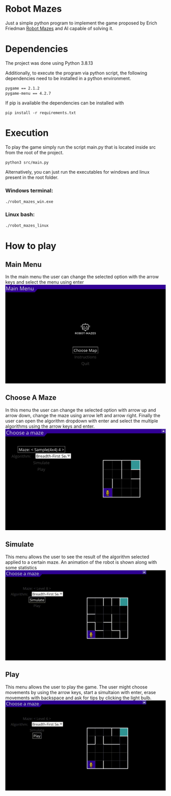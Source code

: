 # Robot Mazes

Just a simple python program to implement the game proposed by Erich Friedman
[Robot Mazes](https://erich-friedman.github.io/puzzle/robot/) and AI capable of solving it.

# Dependencies
The project was done using Python 3.8.13

Additionally, to execute the program via python script, the following dependencies need to be installed in a python environment.
```
pygame == 2.1.2
pygame-menu == 4.2.7
```
If pip is available the dependencies can be installed with
```
pip install -r requirements.txt
```

# Execution
To play the game simply run the script main.py that is located inside src from the root of the project.
```
python3 src/main.py
```

Alternatively, you can just run the executables for windows and linux present in the root folder.
### Windows terminal:
```
./robot_mazes_win.exe
```

### Linux bash:
```
./robot_mazes_linux
```

# How to play

## Main Menu
In the main menu the user can change the selected option with the arrow keys and select the menu using enter 
![](Readme/img/main_menu.png)

## Choose A Maze
In this menu the user can change the selected option with arrow up and arrow down, change the maze using arrow left and arrow right. Finally the user can open the algorithm dropdown with enter and select the multiple algorithms using the arrow keys and enter. 
![](Readme/img/choose_a_maze.png)

## Simulate
This menu allows the user to see the result of the algorithm selected applied to a certain maze. An animation of the robot is shown along with some statistics
![](Readme/img/simulate.gif)

## Play
This menu allows the user to play the game. The user might choose movements by using the arrow keys, start a simultaion with enter, erase movements with backspace and ask for tips by clicking the light bulb.
![](Readme/img/play.gif)